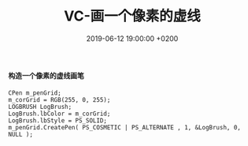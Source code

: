 ﻿---
layout: post
title:  "VC-画一个像素的虚线"
date:   2019-06-12 19:00:00 +0200
categories: VC
---
#### 构造一个像素的虚线画笔  
```
CPen m_penGrid;
m_corGrid = RGB(255, 0, 255);
LOGBRUSH LogBrush;
LogBrush.lbColor = m_corGrid;
LogBrush.lbStyle = PS_SOLID;
m_penGrid.CreatePen( PS_COSMETIC | PS_ALTERNATE , 1, &LogBrush, 0, NULL );
```
